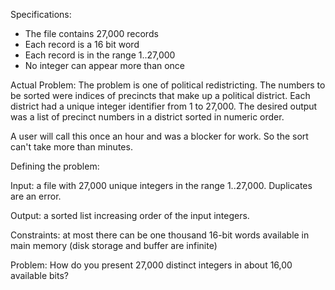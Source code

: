 Specifications:
- The file contains 27,000 records
- Each record is a 16 bit word
- Each record is in the range 1..27,000 
- No integer can appear more than once

Actual Problem:
The problem is one of political redistricting. The numbers to be sorted were indices of precincts that make up a political district.  Each district had a unique integer identifier from 1 to 27,000.
The desired output was a list of precinct numbers in a district sorted in numeric order.  

A user will call this once an hour and was a blocker for work. So the sort can't take more than minutes.

Defining the problem:

Input: a file with 27,000 unique integers in the range 1..27,000. Duplicates are an error.

Output: a sorted list increasing order of the input integers.

Constraints: at most there can be one thousand 16-bit words available in main memory (disk storage and buffer are infinite)

Problem:
How do you present 27,000 distinct integers in about 16,00 available bits?

